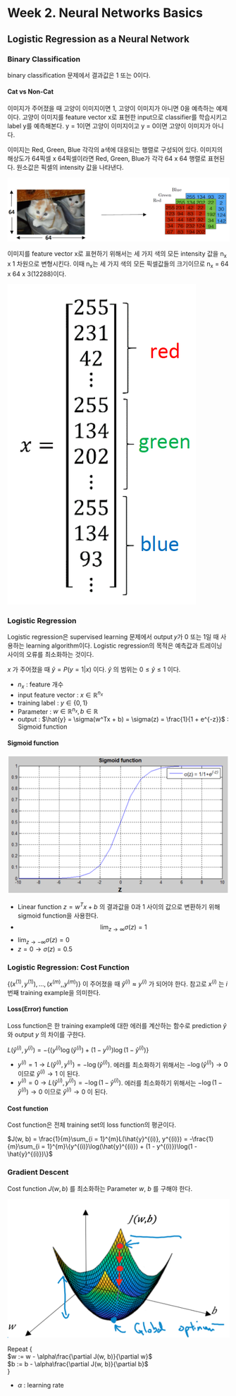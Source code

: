 # Week 2. Neural Networks Basics

## Logistic Regression as a Neural Network

### Binary Classification

  binary classification 문제에서 결과값은 1 또는 0이다.

#### Cat vs Non-Cat

  이미지가 주어졌을 때 고양이 이미지이면 1, 고양이 이미지가 아니면 0을 예측하는 예제이다. 고양이 이미지를 feature vector x로 표현한 input으로 classifier를 학습시키고 label y를 예측해본다. y = 1이면 고양이 이미지이고 y = 0이면 고양이 이미지가 아니다.

  이미지는 Red, Green, Blue 각각의 a색에 대응되는 행렬로 구성되어 있다. 이미지의 해상도가 64픽셀 x 64픽셀이라면 Red, Green, Blue가 각각 64 x 64 행렬로 표현된다. 원소값은 픽셀의 intensity 값을 나타낸다.

  ![](img/1.png)

  이미지를 feature vector x로 표현하기 위해서는 세 가지 색의 모든 intensity 값을 n<sub>x</sub> x 1 차원으로 변형시킨다. 이때 n<sub>x</sub>는 세 가지 색의 모든 픽셀값들의 크기이므로 n<sub>x</sub> = 64 x 64 x 3(12288)이다.

  ![](img/2.png)

### Logistic Regression

  Logistic regression은 supervised learning 문제에서 output 𝑦가 0 또는 1일 때 사용하는 learning algorithm이다. Logistic regression의 목적은 예측값과 트레이닝 사이의 오류를 최소화하는 것이다.

  $x$ 가 주어졌을 때 $\hat{y} = P(y=1 | x)$ 이다. $\hat{y}$ 의 범위는 $0 \leq \hat{y} \leq 1$ 이다.

  * $n_{x}$ : feature 개수
  * input feature vector : $x \in \mathbb{R}^{n_{x}}$
  * training label : $y \in \{0, 1\}$
  * Parameter : $w \in \mathbb{R}^{n_{x}}, b \in \mathbb{R}$
  * output : $\hat{y} = \sigma(w^Tx + b) = \sigma(z) = \frac{1}{1 + e^{-z}}$ : Sigmoid function

#### Sigmoid function

  ![](img/3.png)

  * Linear function $z = w^Tx + b$ 의 결과값을 0과 1 사이의 값으로 변환하기 위해 sigmoid function을 사용한다.
  * $$\lim_{z\to\infty} \sigma(z) = 1$$
  * $\lim_{z\to-\infty} \sigma(z) = 0$
  * $z = 0 \to \sigma(z) = 0.5$

### Logistic Regression: Cost Function

  $\{(x^{(1)}, y^{(1)}), \dots , (x^{(m)},, y^{(m )} )\}$ 이 주어졌을 때 $\hat{y}^{(i)} \approx y^{(i)}$ 가 되어야 한다. 참고로 $x^{(i)}$ 는 $i$ 번째 training example을 의미한다.

#### Loss(Error) function

  Loss function은 한 training example에 대한 에러를 계산하는 함수로 prediction $\hat{y}$ 와 output $y$ 의 차이를 구한다.

  $L(\hat{y}^{(i)}, y^{(i)}) =  -\{(y^{(i)}\log(\hat{y}^{(i)}) + (1 - y^{(i)})\log(1 - \hat{y}^{(i)})\}$

  * $y^{(i)} = 1 \to L(\hat{y}^{(i)}, y^{(i)}) =  -\log(\hat{y}^{(i)})$. 에러를 최소화하기 위해서는  $-\log(\hat{y}^{(i)}) \to 0$ 이므로 $\hat{y}^{(i)} \to 1$ 이 된다.
  * $y^{(i)} = 0 \to L(\hat{y}^{(i)}, y^{(i)}) =  -\log(1 - \hat{y}^{(i)})$. 에러를 최소화하기 위해서는  $-\log(1- \hat{y}^{(i)}) \to 0$ 이므로 $\hat{y}^{(i)} \to 0$ 이 된다.

#### Cost function

  Cost function은 전체 training set의 loss function의 평균이다.

  $J(w, b) = \frac{1}{m}\sum_{i = 1}^{m}L(\hat{y}^{(i)}, y^{(i)}) = -\frac{1}{m}\sum_{i = 1}^{m}\{y^{(i)}\log(\hat{y}^{(i)}) + (1 - y^{(i)})\log(1 - \hat{y}^{(i)})\}$

### Gradient Descent

  Cost function $J(w, b)$ 를 최소화하는 Parameter $w$, $b$ 를 구해야 한다.

  ![](img/4.png)


  Repeat { <br>
    $w := w - \alpha\frac{\partial J(w, b)}{\partial w}$ <br>
    $b := b - \alpha\frac{\partial J(w, b)}{\partial b}$ <br>
  }

  * $\alpha$ : learning rate
